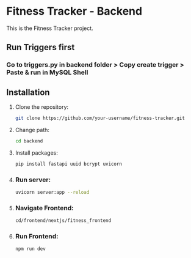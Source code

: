 # Fitness Tracker - Backend

This is  the Fitness Tracker project.

## Run Triggers first

### Go to triggers.py in backend folder > Copy create trigger > Paste & run in MySQL Shell


## Installation

1. Clone the repository:
   ```bash
   git clone https://github.com/your-username/fitness-tracker.git

2. Change path:
   ```bash
   cd backend

3. Install packages:
   ```bash
   pip install fastapi uuid bcrypt uvicorn

4. ### Run server:
   ```bash
   uvicorn server:app --reload

5. ### Navigate Frontend:
   ```bash
   cd/frontend/nextjs/fitness_frontend
   
6. ### Run Frontend:
   ```bash
   npm run dev



   
